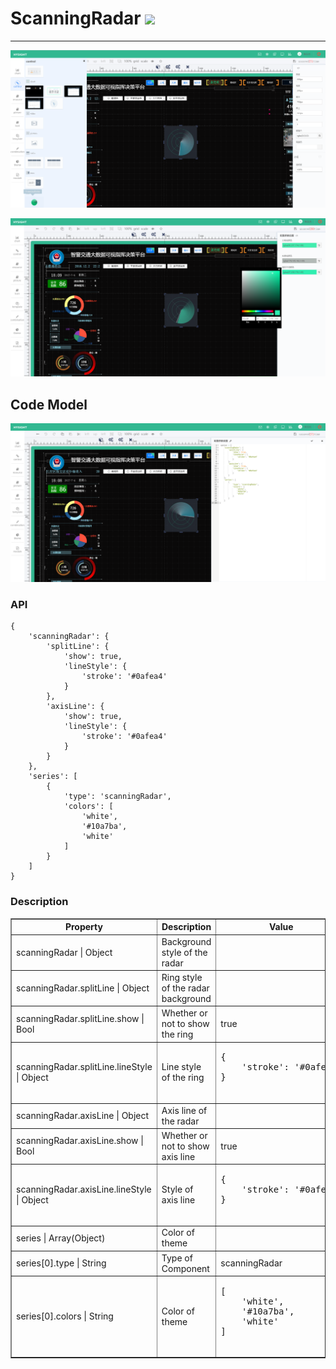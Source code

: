 # ScanningRadar ![](/assets/ScanningRadar.png)

---

![](/assets/controls/ScanningRadar01.png)

![](/assets/controls/ScanningRadar03.png)

## Code Model

![](/assets/controls/ScanningRadar02.png)



### API

```
{
    'scanningRadar': {
        'splitLine': {
            'show': true,
            'lineStyle': {
                'stroke': '#0afea4'
            }
        },
        'axisLine': {
            'show': true,
            'lineStyle': {
                'stroke': '#0afea4'
            }
        }
    },
    'series': [
        {
            'type': 'scanningRadar',
            'colors': [
                'white',
                '#10a7ba',
                'white'
            ]
        }
    ]
}
```

### Description

<table border="1">
    <tr>
       <th width="15%"> Property </th>
		<th width="30%">Description</th>
		<th> Value </th>
    </tr>
    <tr>
        <td> scanningRadar | Object </td>
        <td>Background style of the radar</td>
        <td> </td>
    </tr>
    <tr>
        <td> scanningRadar.splitLine | Object </td>
        <td>Ring style of the radar background</td>
        <td> </td>
    </tr>
    <tr>
        <td> scanningRadar.splitLine.show | Bool</td>
        <td>	Whether or not to show the ring</td>
        <td>true</td>
    </tr>
    <tr>
        <td> scanningRadar.splitLine.lineStyle | Object</td>
        <td>Line style of the ring</td>
        <td><pre>
{
    'stroke': '#0afea4'
}
        </pre></td>
    </tr>
    <tr>
        <td>scanningRadar.axisLine | Object </td>
        <td>Axis line of the radar</td>
        <td> </td>
    </tr>
    <tr>
        <td>scanningRadar.axisLine.show | Bool </td>
        <td>Whether or not to show axis line</td>
        <td>true</td>
    </tr>
    <tr>
        <td>scanningRadar.axisLine.lineStyle | Object </td>
        <td>Style of axis line</td>
        <td><pre>
{
    'stroke': '#0afea4'
}
        </pre></td>
    </tr>
    <tr>
        <td>series | Array(Object) </td>
        <td> Color of theme </td>
        <td> </td>
    </tr>
    <tr>
        <td>series[0].type | String </td>
        <td> Type of Component </td>
        <td>scanningRadar</td>
    </tr>
    <tr>
        <td>series[0].colors | String </td>
        <td>Color of theme</td>
        <td><pre>
[
    'white',
    '#10a7ba',
    'white'
]
        </pre></td>
    </tr>
</table>
